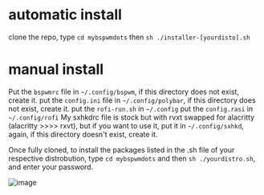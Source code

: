 # automatic install
clone the repo, type ```cd mybspwmdots``` then ```sh ./installer-[yourdisto].sh```


# manual install

Put the ```bspwmrc``` file in ```~/.config/bspwm```, if this directory does not exist, create it.
put the ```config.ini``` file in ```~/.config/polybar```, if this directory does not exist, create it.
put the ```rofi-run.sh``` in ```~/.config```
put the ```config.rasi``` in ```~/.config/rofi```
My sxhkdrc file is stock but with rvxt swapped for alacritty (alacritty >>>> rxvt), but if you want to use it, put it in ```~/.config/sxhkd```, again, if this directory doesn't exist, create it.

Once fully cloned, to install the packages listed in the .sh file of your respective distrobution, type ```cd mybspwmdots``` and then ```sh ./yourdistro.sh```, and enter your password. 

![image](https://github.com/user-attachments/assets/dac26cdf-d000-4771-8e11-86cee62d4e46)
